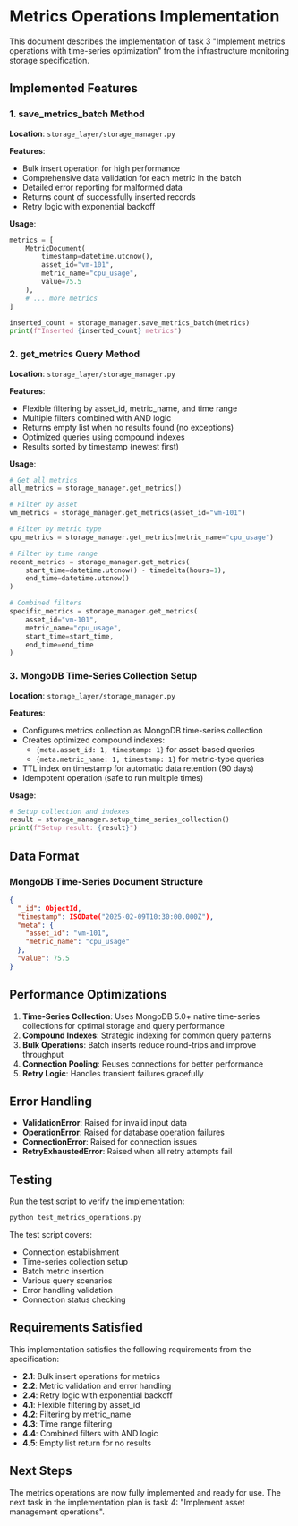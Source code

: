 # Metrics Operations Implementation

This document describes the implementation of task 3 "Implement metrics operations with time-series optimization" from the infrastructure monitoring storage specification.

## Implemented Features

### 1. save_metrics_batch Method

**Location**: `storage_layer/storage_manager.py`

**Features**:
- Bulk insert operation for high performance
- Comprehensive data validation for each metric in the batch
- Detailed error reporting for malformed data
- Returns count of successfully inserted records
- Retry logic with exponential backoff

**Usage**:
```python
metrics = [
    MetricDocument(
        timestamp=datetime.utcnow(),
        asset_id="vm-101",
        metric_name="cpu_usage",
        value=75.5
    ),
    # ... more metrics
]

inserted_count = storage_manager.save_metrics_batch(metrics)
print(f"Inserted {inserted_count} metrics")
```

### 2. get_metrics Query Method

**Location**: `storage_layer/storage_manager.py`

**Features**:
- Flexible filtering by asset_id, metric_name, and time range
- Multiple filters combined with AND logic
- Returns empty list when no results found (no exceptions)
- Optimized queries using compound indexes
- Results sorted by timestamp (newest first)

**Usage**:
```python
# Get all metrics
all_metrics = storage_manager.get_metrics()

# Filter by asset
vm_metrics = storage_manager.get_metrics(asset_id="vm-101")

# Filter by metric type
cpu_metrics = storage_manager.get_metrics(metric_name="cpu_usage")

# Filter by time range
recent_metrics = storage_manager.get_metrics(
    start_time=datetime.utcnow() - timedelta(hours=1),
    end_time=datetime.utcnow()
)

# Combined filters
specific_metrics = storage_manager.get_metrics(
    asset_id="vm-101",
    metric_name="cpu_usage",
    start_time=start_time,
    end_time=end_time
)
```

### 3. MongoDB Time-Series Collection Setup

**Location**: `storage_layer/storage_manager.py`

**Features**:
- Configures metrics collection as MongoDB time-series collection
- Creates optimized compound indexes:
  - `{meta.asset_id: 1, timestamp: 1}` for asset-based queries
  - `{meta.metric_name: 1, timestamp: 1}` for metric-type queries
- TTL index on timestamp for automatic data retention (90 days)
- Idempotent operation (safe to run multiple times)

**Usage**:
```python
# Setup collection and indexes
result = storage_manager.setup_time_series_collection()
print(f"Setup result: {result}")
```

## Data Format

### MongoDB Time-Series Document Structure

```json
{
  "_id": ObjectId,
  "timestamp": ISODate("2025-02-09T10:30:00.000Z"),
  "meta": {
    "asset_id": "vm-101",
    "metric_name": "cpu_usage"
  },
  "value": 75.5
}
```

## Performance Optimizations

1. **Time-Series Collection**: Uses MongoDB 5.0+ native time-series collections for optimal storage and query performance
2. **Compound Indexes**: Strategic indexing for common query patterns
3. **Bulk Operations**: Batch inserts reduce round-trips and improve throughput
4. **Connection Pooling**: Reuses connections for better performance
5. **Retry Logic**: Handles transient failures gracefully

## Error Handling

- **ValidationError**: Raised for invalid input data
- **OperationError**: Raised for database operation failures
- **ConnectionError**: Raised for connection issues
- **RetryExhaustedError**: Raised when all retry attempts fail

## Testing

Run the test script to verify the implementation:

```bash
python test_metrics_operations.py
```

The test script covers:
- Connection establishment
- Time-series collection setup
- Batch metric insertion
- Various query scenarios
- Error handling validation
- Connection status checking

## Requirements Satisfied

This implementation satisfies the following requirements from the specification:

- **2.1**: Bulk insert operations for metrics
- **2.2**: Metric validation and error handling
- **2.4**: Retry logic with exponential backoff
- **4.1**: Flexible filtering by asset_id
- **4.2**: Filtering by metric_name
- **4.3**: Time range filtering
- **4.4**: Combined filters with AND logic
- **4.5**: Empty list return for no results

## Next Steps

The metrics operations are now fully implemented and ready for use. The next task in the implementation plan is task 4: "Implement asset management operations".